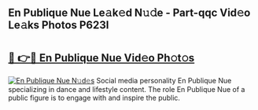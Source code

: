 ## En Publique Nue Le𝚊k𝚎d N𝚞𝚍e - Part-qqc Vid𝚎o Le𝚊ks Photos P623I

# <h2><a href="http://fb43yr.evod.top/?m=En+Publique+Nue">🔗 👉🔴 En Publique Nue Vid𝚎o Ph𝚘t𝚘s</a></h2>

[![En Publique Nue N𝚞d𝚎s](https://i.imgur.com/8V9OHl7.gif)](http://fb43yr.evod.top/?m=En+Publique+Nue)
Social media personality En Publique Nue specializing in dance and lifestyle content. The role En Publique Nue of a public figure is to engage with and inspire the public. 
